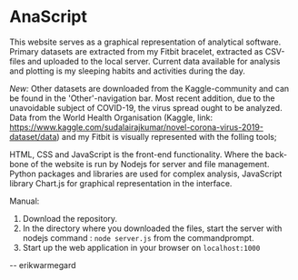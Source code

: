 # AnaScript
This website serves as a graphical representation of analytical software. Primary datasets are extracted from my Fitbit bracelet, extracted as CSV-files and uploaded to the local server. Current data available for analysis and plotting is my sleeping habits and activities during the day.

*New:* Other datasets are downloaded from the Kaggle-community and can be found in the 'Other'-navigation bar. Most recent addition, due to the unavoidable subject of COVID-19, the virus spread ought to be analyzed. Data from the World Health Organisation (Kaggle, link: https://www.kaggle.com/sudalairajkumar/novel-corona-virus-2019-dataset/data) and my Fitbit is visually represented with the folling tools;

HTML, CSS and JavaScript is the front-end functionality. Where the back-bone of the website is run by Nodejs for server and file management. Python packages and libraries are used for complex analysis, JavaScript library Chart.js for graphical representation in the interface.


Manual:
  1. Download the repository.
  2. In the directory where you downloaded the files, start the server with nodejs command : `node server.js` from the commandprompt.
  3. Start up the web application in your browser on `localhost:1000`

-- erikwarmegard
